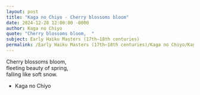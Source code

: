 ```yaml
---
layout: post
title: "Kaga no Chiyo - Cherry blossoms bloom"
date: 2024-12-28 12:00:00 -0000
author: Kaga no Chiyo
quote: "Cherry blossoms bloom,  "
subject: Early Haiku Masters (17th–18th centuries)
permalink: /Early Haiku Masters (17th–18th centuries)/Kaga no Chiyo/Kaga no Chiyo - Cherry blossoms bloom
---
```


Cherry blossoms bloom,  
    fleeting beauty of spring,  
                falling like soft snow.

- Kaga no Chiyo
